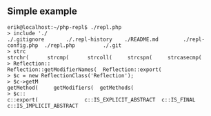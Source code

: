 
Simple example
--------------

    erik@localhost:~/php-repl$ ./repl.php
    > include './
    ./.gitignore       ./.repl-history    ./README.md        ./repl-config.php  ./repl.php         ./.git
    > strc
    strchr(      strcmp(      strcoll(     strcspn(     strcasecmp(
    > Reflection::
    Reflection::getModifierNames(  Reflection::export(
    > $c = new ReflectionClass('Reflection');
    > $c->getM
    getMethod(     getModifiers(  getMethods(
    > $c::
    c::export(               c::IS_EXPLICIT_ABSTRACT  c::IS_FINAL              c::IS_IMPLICIT_ABSTRACT

